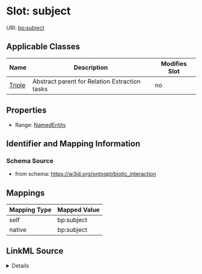 

# Slot: subject

URI: [bp:subject](http://w3id.org/ontogpt/biotic-interaction-templatesubject)



<!-- no inheritance hierarchy -->





## Applicable Classes

| Name | Description | Modifies Slot |
| --- | --- | --- |
| [Triple](Triple.md) | Abstract parent for Relation Extraction tasks |  no  |







## Properties

* Range: [NamedEntity](NamedEntity.md)





## Identifier and Mapping Information







### Schema Source


* from schema: https://w3id.org/ontogpt/biotic_interaction




## Mappings

| Mapping Type | Mapped Value |
| ---  | ---  |
| self | bp:subject |
| native | bp:subject |




## LinkML Source

<details>
```yaml
name: subject
from_schema: https://w3id.org/ontogpt/biotic_interaction
rank: 1000
alias: subject
owner: Triple
domain_of:
- Triple
range: NamedEntity

```
</details>